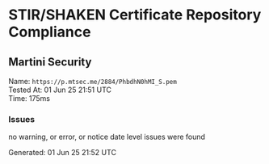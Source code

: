 # STIR/SHAKEN Certificate Repository Compliance

## Martini Security

Name: `https://p.mtsec.me/2884/PhbdhN0hMI_S.pem`\
Tested At: 01 Jun 25 21:51 UTC\
Time: 175ms

### Issues

no warning, or error, or notice date level issues were found

Generated: 01 Jun 25 21:52 UTC